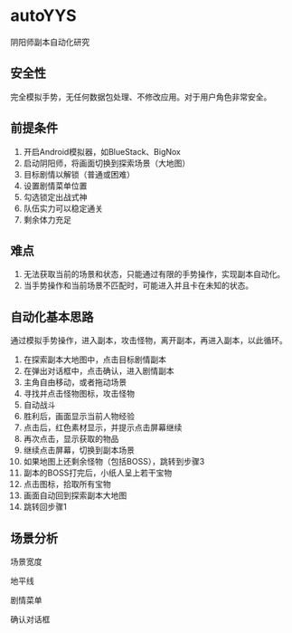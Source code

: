 # autoYYS
阴阳师副本自动化研究

## 安全性
完全模拟手势，无任何数据包处理、不修改应用。对于用户角色非常安全。

## 前提条件
1. 开启Android模拟器，如BlueStack、BigNox
2. 启动阴阳师，将画面切换到探索场景（大地图）
3. 目标剧情以解锁（普通或困难）
4. 设置剧情菜单位置
5. 勾选锁定出战式神
6. 队伍实力可以稳定通关
7. 剩余体力充足

## 难点
1. 无法获取当前的场景和状态，只能通过有限的手势操作，实现副本自动化。
2. 当手势操作和当前场景不匹配时，可能进入并且卡在未知的状态。

## 自动化基本思路
通过模拟手势操作，进入副本，攻击怪物，离开副本，再进入副本，以此循环。

1. 在探索副本大地图中，点击目标剧情副本
2. 在弹出对话框中，点击确认，进入剧情副本
3. 主角自由移动，或者拖动场景
4. 寻找并点击怪物图标，攻击怪物
5. 自动战斗
6. 胜利后，画面显示当前人物经验
7. 点击后，红色素材显示，并提示点击屏幕继续
8. 再次点击，显示获取的物品
9. 继续点击屏幕，切换到副本场景
10. 如果地图上还剩余怪物（包括BOSS），跳转到步骤3
11. 副本的BOSS打完后，小纸人呈上若干宝物
12. 点击图标，拾取所有宝物
13. 画面自动回到探索副本大地图
14. 跳转回步骤1


## 场景分析

场景宽度

地平线

剧情菜单

确认对话框

